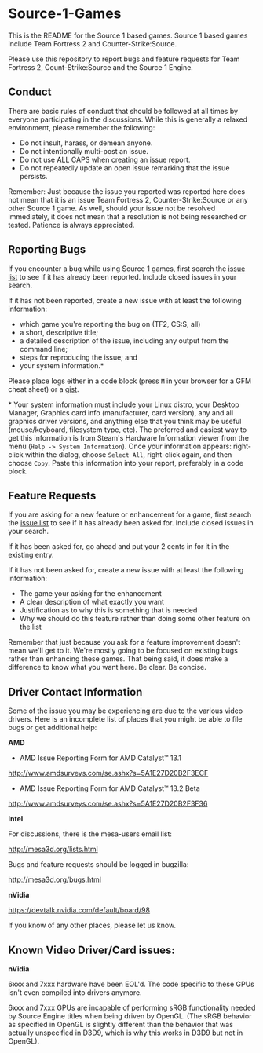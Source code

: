 Source-1-Games
==============

This is the README for the Source 1 based games.  Source 1 based games include Team Fortress 2 and Counter-Strike:Source.

Please use this repository to report bugs and feature requests for Team Fortress 2, Count-Strike:Source and the Source 1 Engine.

Conduct
-------

There are basic rules of conduct that should be followed at all times by everyone participating in the discussions.  While this is generally a relaxed environment, please remember the following:

- Do not insult, harass, or demean anyone.
- Do not intentionally multi-post an issue.
- Do not use ALL CAPS when creating an issue report.
- Do not repeatedly update an open issue remarking that the issue persists.

Remember: Just because the issue you reported was reported here does not mean that it is an issue Team Fortress 2, Counter-Strike:Source or any other Source 1 game.  As well, should your issue not be resolved immediately, it does not mean that a resolution is not being researched or tested.  Patience is always appreciated.

Reporting Bugs
----------------

If you encounter a bug while using Source 1 games, first search the [issue list](https://github.com/ValveSoftware/Source-1-Games/issues) to see if it has already been reported. Include closed issues in your search.

If it has not been reported, create a new issue with at least the following information:

- which game you're reporting the bug on (TF2, CS:S, all)
- a short, descriptive title;
- a detailed description of the issue, including any output from the command line;
- steps for reproducing the issue; and
- your system information.\*

Please place logs either in a code block (press `M` in your browser for a GFM cheat sheet) or a [gist](https://gist.github.com).

\* Your system information must include your Linux distro, your Desktop Manager, Graphics card info (manufacturer, card version), any and all graphics driver versions, and anything else that you think may be useful (mouse/keyboard, filesystem type, etc). The preferred and easiest way to get this information is from Steam's Hardware Information viewer from the menu (`Help -> System Information`). Once your information appears: right-click within the dialog, choose `Select All`, right-click again, and then choose `Copy`. Paste this information into your report, preferably in a code block.  

Feature Requests
-------------------

If you are asking for a new feature or enhancement for a game, first search the [issue list](https://github.com/ValveSoftware/Source-1-Games/issues) to see if it has already been asked for. Include closed issues in your search.

If it has been asked for, go ahead and put your 2 cents in for it in the existing entry.

If it has not been asked for, create a new issue with at least the following information:

 - The game your asking for the enhancement
 - A clear description of what exactly you want
 - Justification as to why this is something that is needed
 - Why we should do this feature rather than doing some other feature on the list

Remember that just because you ask for a feature improvement doesn't mean we'll get to it.  We're mostly going to be focused on existing bugs rather than enhancing these games.  That being said, it does make a difference to know what you want here.  Be clear.  Be concise.

Driver Contact Information
--------------------------

Some of the issue you may be experiencing are due to the various video drivers.  Here is an incomplete list of places that you might be able to file bugs or get additional help:

**AMD**
* AMD Issue Reporting Form for AMD Catalyst™ 13.1

http://www.amdsurveys.com/se.ashx?s=5A1E27D20B2F3ECF

* AMD Issue Reporting Form for AMD Catalyst™ 13.2 Beta

http://www.amdsurveys.com/se.ashx?s=5A1E27D20B2F3F36

**Intel**

For discussions, there is the mesa-users email list:

http://mesa3d.org/lists.html

Bugs and feature requests should be logged in bugzilla:

http://mesa3d.org/bugs.html

**nVidia**

https://devtalk.nvidia.com/default/board/98


If you know of any other places, please let us know.

Known Video Driver/Card issues:
----------------------------------

**nVidia**

6xxx and 7xxx hardware have been EOL'd. The code specific to these GPUs isn't even compiled into drivers anymore.

6xxx and 7xxx GPUs are incapable of performing sRGB functionality needed by Source Engine titles when being driven by OpenGL. (The sRGB behavior as specified in OpenGL is slightly different than the behavior that was actually unspecified in D3D9, which is why this works in D3D9 but not in OpenGL).

